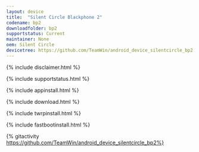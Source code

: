 ```yaml
---
layout: device
title:  "Silent Circle Blackphone 2"
codename: bp2
downloadfolder: bp2
supportstatus: Current
maintainer: None
oem: Silent Circle
devicetree: https://github.com/TeamWin/android_device_silentcircle_bp2
---
```


{% include disclaimer.html %}

{% include supportstatus.html %}

{% include appinstall.html %}

{% include download.html %}

{% include twrpinstall.html %}

{% include fastbootinstall.html %}

{% gitactivity  https://github.com/TeamWin/android_device_silentcircle_bp2%}

